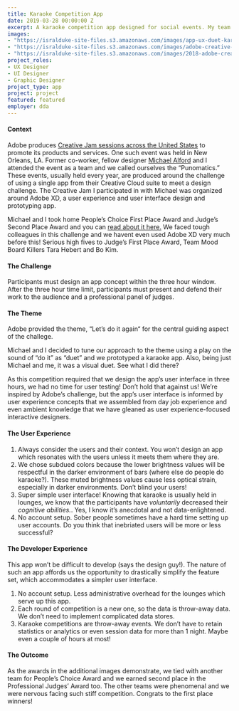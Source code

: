 ```yaml
---
title: Karaoke Competition App
date: 2019-03-28 00:00:00 Z
excerpt: A karaoke competition app designed for social events. My team took second place in professional category and tied for crowd favorite.
images:
- "https://isralduke-site-files.s3.amazonaws.com/images/app-ux-duet-karoake-adobe-creative-jam-winner-michael-alford-isral-duke.jpg"
- "https://isralduke-site-files.s3.amazonaws.com/images/adobe-creative-jam-awards-2018-michael-alford-isral-duke.jpg"
- "https://isralduke-site-files.s3.amazonaws.com/images/2018-adobe-creative-jam-new-orleans-michael-alford-isral-duke.jpg"
project_roles:
- UX Designer
- UI Designer
- Graphic Designer
project_type: app
project: project
featured: featured
employer: dda
---
```

<h4>Context</h4>
<p>Adobe produces <a href="https://adobecreativejams.com/" target="_blank">Creative Jam sessions across the United States</a> to promote its products and services. One such event was held in New Orleans, LA. Former co-worker, fellow designer <a href="https://www.linkedin.com/in/michael-alford-a12a1495/" target="_blank">Michael Alford</a> and I attended the event as a team and we called ourselves the “Punomatics.” These events, usually held every year, are produced around the challenge of using a single app from their Creative Cloud suite to meet a design challenge. The Creative Jam I participated in with Michael was organized around Adobe XD, a user experience and user interface design and prototyping app.</p>
<p>Michael and I took home People&rsquo;s Choice First Place Award and Judge&rsquo;s Second Place Award and you can <a href="https://www.behance.net/gallery/66242371/New-Orleans-Creative-Jam-2018" title="See Isral Duke in 2018 Adobe XD Creative Jam in New Orleans" target="_blank">read about it here.</a> We faced tough colleagues in this challenge and we havent even used Adobe XD very much before this! Serious high fives to Judge&rsquo;s First Place Award, Team Mood Board Killers Tara Hebert and Bo Kim.</p>
<h4>The Challenge</h4>
<p>Participants must design an app concept within the three hour window. After the three hour time limit, participants must present and defend their work to the audience and a professional panel of judges.</p>
<h4>The Theme</h4>
<p>Adobe provided the theme, “Let’s do it again“ for the central guiding aspect of the challege.</p>
<p>Michael and I decided to tune our approach to the theme using a play on the sound of “do it” as “duet” and we prototyped a karaoke app. Also, being just Michael and me, it was a visual duet. See what I did there?
</p>
<p>As this competition required that we design the app’s user interface in three hours, we had no time for user testing! Don’t hold that against us! We’re inspired by Adobe’s challenge, but the app’s user interface is informed by user experience concepts that we assembled from day job experience and even ambient knowledge that we have gleaned as user experience-focused interactive designers.
</p>
<h4>The User Experience</h4>
<ol>
	<li>Always consider the users and their context. You won’t design an app which resonates with the users unless it meets them where they are.</li>
	<li>We chose subdued colors because the lower brightness values will be respectful in the darker environment of bars (where else do people do karaoke?). These muted brightness values cause less optical strain, especially in darker environments. Don&rsquo;t blind your users!</li>
	<li>Super simple user interface! Knowing that karaoke is usually held in lounges, we know that the participants have <em>voluntarily</em> decreased their <em>cognitive abilities.</em>. Yes, I know it’s anecdotal and not data-enlightened.</li>
	<li>No account setup. Sober people sometimes have a hard time setting up user accounts. Do you think that inebriated users will be more or less successful?</li>
</ol>
<h4>The Developer Experience</h4>
<p><strong></strong>This app won’t be difficult to develop (says the design guy!). The nature of such an app affords us the opportunity to drastically simplify the feature set, which accommodates a simpler user interface.<span></span>
</p>
<ol>
	<li>No account setup. Less administrative overhead for the lounges which serve up this app.</li>
	<li>Each round of competition is a new one, so the data is throw-away data. We don’t need to implement complicated data stores.</li>
	<li>Karaoke competitions are throw-away events. We don’t have to retain statistics or analytics or even session data for more than 1 night. Maybe even a couple of hours at most!</li>
</ol>
<h4>The Outcome</h4>
<p>As the awards in the additional images demonstrate, we tied with another team for People’s Choice Award and we earned second place in the Professional Judges’ Award too. The other teams were phenomenal and we were nervous facing such stiff competition. Congrats to the first place winners!
</p>
